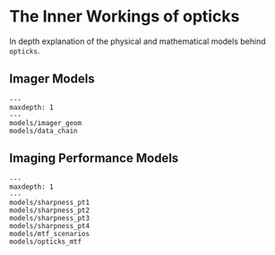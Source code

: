 # The Inner Workings of opticks

In depth explanation of the physical and mathematical models behind `opticks`.

## Imager Models

```{toctree}
---
maxdepth: 1
---
models/imager_geom
models/data_chain
```

## Imaging Performance Models

```{toctree}
---
maxdepth: 1
---
models/sharpness_pt1
models/sharpness_pt2
models/sharpness_pt3
models/sharpness_pt4
models/mtf_scenarios
models/opticks_mtf
```
